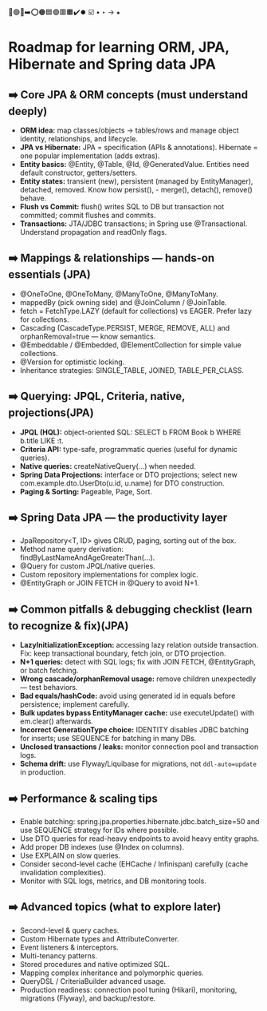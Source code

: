 🔵🟢🔴➡️⭕🟠🟦🟣🟥🟧✔️⏺️ ☑️ • ‣ → ⁕

# Roadmap for learning ORM, JPA, Hibernate and Spring data JPA

## ➡️ Core JPA & ORM concepts (must understand deeply)

- **ORM idea:** map classes/objects → tables/rows and manage object identity, relationships, and lifecycle.
- **JPA vs Hibernate:** JPA = specification (APIs & annotations). Hibernate = one popular implementation (adds extras).
- **Entity basics:** @Entity, @Table, @Id, @GeneratedValue. Entities need default constructor, getters/setters.
- **Entity states:** transient (new), persistent (managed by EntityManager), detached, removed. Know how persist(), - merge(), detach(), remove() behave.
- **Flush vs Commit:** flush() writes SQL to DB but transaction not committed; commit flushes and commits.
- **Transactions:** JTA/JDBC transactions; in Spring use @Transactional. Understand propagation and readOnly flags.

## ➡️ Mappings & relationships — hands-on essentials (JPA)

- @OneToOne, @OneToMany, @ManyToOne, @ManyToMany.
- mappedBy (pick owning side) and @JoinColumn / @JoinTable.
- fetch = FetchType.LAZY (default for collections) vs EAGER. Prefer lazy for collections.
- Cascading (CascadeType.PERSIST, MERGE, REMOVE, ALL) and orphanRemoval=true — know semantics.
- @Embeddable / @Embedded, @ElementCollection for simple value collections.
- @Version for optimistic locking.
- Inheritance strategies: SINGLE_TABLE, JOINED, TABLE_PER_CLASS.

## ➡️ Querying: JPQL, Criteria, native, projections(JPA)

- **JPQL (HQL):** object-oriented SQL: SELECT b FROM Book b WHERE b.title LIKE :t.
- **Criteria API:** type-safe, programmatic queries (useful for dynamic queries).
- **Native queries:** createNativeQuery(...) when needed.
- **Spring Data Projections:** interface or DTO projections; select new com.example.dto.UserDto(u.id, u.name) for DTO construction.
- **Paging & Sorting:** Pageable, Page<T>, Sort.

## ➡️ Spring Data JPA — the productivity layer

- JpaRepository<T, ID> gives CRUD, paging, sorting out of the box.
- Method name query derivation: findByLastNameAndAgeGreaterThan(...).
- @Query for custom JPQL/native queries.
- Custom repository implementations for complex logic.
- @EntityGraph or JOIN FETCH in @Query to avoid N+1.

## ➡️ Common pitfalls & debugging checklist (learn to recognize & fix)(JPA)

- **LazyInitializationException:** accessing lazy relation outside transaction. Fix: keep transactional boundary, fetch join, or DTO projection.
- **N+1 queries:** detect with SQL logs; fix with JOIN FETCH, @EntityGraph, or batch fetching.
- **Wrong cascade/orphanRemoval usage:** remove children unexpectedly — test behaviors.
- **Bad equals/hashCode:** avoid using generated id in equals before persistence; implement carefully.
- **Bulk updates bypass EntityManager cache:** use executeUpdate() with em.clear() afterwards.
- **Incorrect GenerationType choice:** IDENTITY disables JDBC batching for inserts; use SEQUENCE for batching in many DBs.
- **Unclosed transactions / leaks:** monitor connection pool and transaction logs.
- **Schema drift:** use Flyway/Liquibase for migrations, not `ddl-auto=update` in production.

## ➡️ Performance & scaling tips

- Enable batching: spring.jpa.properties.hibernate.jdbc.batch_size=50 and use SEQUENCE strategy for IDs where possible.
- Use DTO queries for read-heavy endpoints to avoid heavy entity graphs.
- Add proper DB indexes (use @Index on columns).
- Use EXPLAIN on slow queries.
- Consider second-level cache (EHCache / Infinispan) carefully (cache invalidation complexities).
- Monitor with SQL logs, metrics, and DB monitoring tools.

## ➡️ Advanced topics (what to explore later)

- Second-level & query caches.
- Custom Hibernate types and AttributeConverter.
- Event listeners & interceptors.
- Multi-tenancy patterns.
- Stored procedures and native optimized SQL.
- Mapping complex inheritance and polymorphic queries.
- QueryDSL / CriteriaBuilder advanced usage.
- Production readiness: connection pool tuning (Hikari), monitoring, migrations (Flyway), and backup/restore.
